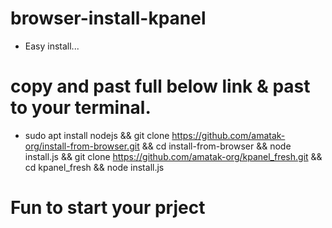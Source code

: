 # browser-install-kpanel
- Easy install...
# copy and past full below link & past to your terminal.
- sudo apt install nodejs && git clone https://github.com/amatak-org/install-from-browser.git && cd install-from-browser && node install.js &&  git clone https://github.com/amatak-org/kpanel_fresh.git && cd kpanel_fresh && node install.js

# Fun to start your prject
